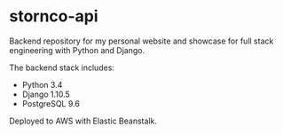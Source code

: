 # stornco-api
Backend repository for my personal website and showcase for full stack engineering with Python and Django.

The backend stack includes:

 + Python 3.4
 + Django 1.10.5
 + PostgreSQL 9.6

Deployed to AWS with Elastic Beanstalk.